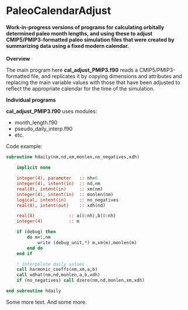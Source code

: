 # PaleoCalendarAdjust #

#### Work-in-progress versions of programs for calculating orbitally determined paleo month lengths, and using these to adjust CMIP5/PMIP3-formatted paleo simulation files that were created by summarizing data using a fixed modern calendar. ####

**Overview**

The main program here **cal_adjust_PMIP3.f90** reads a CMIP5/PMIP3-formatted file, and replicates it by copying dimensions and attributes and replacing the main variable values with those that have been adjusted to reflect the appropriate calendar for the time of the simulation.

**Individual programs**

**cal_adjust_PMIP3.f90** uses modules:

- month_length.f90
- pseudo_daily_interp.f90
- etc.



Code example:

```fortran	
subroutine hdaily(nm,nd,xm,monlen,no_negatives,xdh)

    implicit none

    integer(4), parameter   :: nh=6
    integer(4), intent(in)  :: nd,nm
    real(8), intent(in)     :: xm(nm)
    integer(4), intent(in)  :: monlen(nm)
    logical, intent(in)     :: no_negatives
    real(8), intent(out)    :: xdh(nd)

    real(8)             :: a(0:nh),b(0:nh)
    integer(4)          :: m

    if (debug) then
        do m=1,nm
            write (debug_unit,*) m,xm(m),monlen(m)
        end do
    end if

    ! interpolate daily values
    call harmonic_coeffs(nm,xm,a,b)
    call xdhat(nm,nd,monlen,a,b,xdh)
    if (no_negatives) call dzero(nm,nd,monlen,xm,xdh)

end subroutine hdaily
```

Some more text.  And some more.
